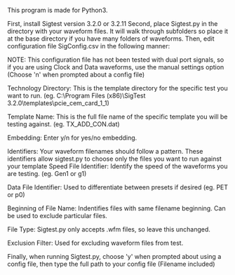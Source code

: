 This program is made for Python3.

First, install Sigtest version 3.2.0 or 3.2.11
Second, place Sigtest.py in the directory with your waveform files. It will walk through subfolders so place it at the base directory if you have many folders of waveforms.
Then, edit configuration file SigConfig.csv in the following manner:

NOTE: This configuration file has not been tested with dual port signals, so if you are using Clock and Data waveforms, use the manual settings option (Choose 'n' when prompted about a config file)

Technology Directory: This is the template directory for the specific test you want to run. (eg. C:\Program Files (x86)\SigTest 3.2.0\templates\pcie_cem_card_1_1)

Template Name: This is the full file name of the specific template you will be testing against. (eg. TX_ADD_CON.dat)

Embedding: Enter y/n for yes/no embedding.

Identifiers: Your waveform filenames should follow a pattern. These identifiers allow sigtest.py to choose only the files you want to run against your template
Speed File Identifier: Identify the speed of the waveforms you are testing. (eg. Gen1 or g1)

Data File Identifier: Used to differentiate between presets if desired (eg. PET or p0)

Beginning of File Name: Indentifies files with same filename beginning. Can be used to exclude particular files.

File Type: Sigtest.py only accepts .wfm files, so leave this unchanged.

Exclusion Filter: Used for excluding waveform files from test.

Finally, when running Sigtest.py, choose 'y' when prompted about using a config file, then type the full path to your config file (Filename included)

